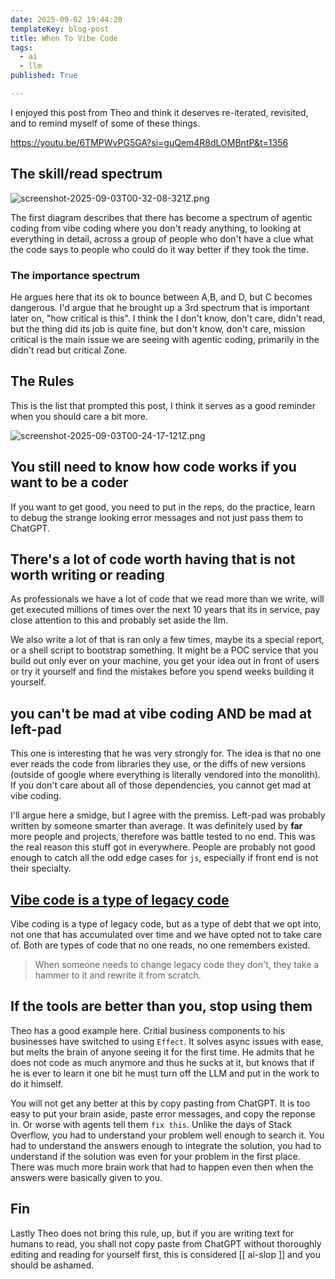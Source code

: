 ```yaml
---
date: 2025-09-02 19:44:20
templateKey: blog-post
title: When To Vibe Code
tags:
  - ai
  - llm
published: True

---
```


I enjoyed this post from Theo and think it deserves re-iterated, revisited, and
to remind myself of some of these things.

<https://youtu.be/6TMPWvPG5GA?si=guQem4R8dLOMBntP&t=1356>

## The skill/read spectrum

![screenshot-2025-09-03T00-32-08-321Z.png](https://dropper.wayl.one/api/file/209e62d2-4687-4ce0-880b-c7375867f616.png)

The first diagram describes that there has become a spectrum of agentic coding
from vibe coding where you don't ready anything, to looking at everything in
detail, across a group of people who don't have a clue what the code says to
people who could do it way better if they took the time.

### The importance spectrum

He argues here that its ok to bounce between A,B, and D, but C becomes
dangerous.  I'd argue that he brought up a 3rd spectrum that is important later
on, "how critical is this".  I think the I don't know, don't care, didn't read,
but the thing did its job is quite fine, but don't know, don't care, mission
critical is the main issue we are seeing with agentic coding, primarily in the
didn't read but critical Zone.

## The Rules

This is the list that prompted this post, I think it serves as a good reminder
when you should care a bit more.

![screenshot-2025-09-03T00-24-17-121Z.png](https://dropper.wayl.one/api/file/3093511a-f1fd-49cb-8152-bc6c60cc80e2.png)

## You still need to know how code works if you want to be a coder

If you want to get good, you need to put in the reps, do the practice, learn to
debug the strange looking error messages and not just pass them to ChatGPT.

## There's a lot of code worth having that is not worth writing or reading

As professionals we have a lot of code that we read more than we write, will
get executed millions of times over the next 10 years that its in service, pay
close attention to this and probably set aside the llm.

We also write a lot of that is ran only a few times, maybe its a special
report, or a shell script to bootstrap something.  It might be a POC service
that you build out only ever on your machine, you get your idea out in front of
users or try it yourself and find the mistakes before you spend weeks building
it yourself.

## you can't be mad at vibe coding AND be mad at left-pad

This one is interesting that he was very strongly for.  The idea is that no one
ever reads the code from libraries they use, or the diffs of new versions
(outside of google where everything is literally vendored into the monolith).
If you don't care about all of those dependencies, you cannot get mad at vibe
coding.

I'll argue here a smidge, but I agree with the premiss.  Left-pad was probably
written by someone smarter than average.  It was definitely used by **far**
more people and projects, therefore was battle tested to no end.  This was the
real reason this stuff got in everywhere.  People are probably not good enough
to catch all the odd edge cases for `js`, especially if front end is not their
specialty.

## [Vibe code is a type of legacy code](https://blog.val.town/vibe-code)

Vibe coding is a type of legacy code, but as a type of debt that we opt into,
not one that has accumulated over time and we have opted not to take care of.
Both are types of code that no one reads, no one remembers existed.

> When someone needs to change legacy code they don't, they take a hammer to it
> and rewrite it from scratch.

## If the tools are better than you, stop using them

Theo has a good example here.  Critial business components to his businesses
have switched to using `Effect`.  It solves async issues with ease, but melts
the brain of anyone seeing it for the first time.  He admits that he does not
code as much anymore and thus he sucks at it, but knows that if he is ever to
learn it one bit he must turn off the LLM and put in the work to do it himself.

You will not get any better at this by copy pasting from ChatGPT.  It is too
easy to put your brain aside, paste error messages, and copy the reponse in. Or
worse with agents tell them `fix this`.  Unlike the days of Stack Overflow, you
had to understand your problem well enough to search it.  You had to understand
the answers enough to integrate the solution, you had to understand if the
solution was even for your problem in the first place.  There was much more
brain work that had to happen even then when the answers were basically given
to you.

## Fin

Lastly Theo does not bring this rule, up, but if you are writing text for
humans to read, you shall not copy paste from ChatGPT without thoroughly
editing and reading for yourself first, this is considered [[ ai-slop ]] and
you should be ashamed.
